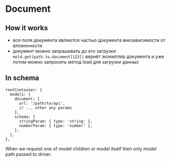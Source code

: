 # Document

## How it works

* все поля документа являются частью документа внезависимости от вложенности
* документ можно запрашивать до его загрузки `mold.get(path.to.document[123])`
  вернёт экземпляр документа и уже потом можно запросить метод load для загрузки данных


## In schema

    rootContainer: {
      model1: {
        document: {
          url: '/path/to/api',
          // ... other any params
        },
        schema: {
          stringParam: { type: 'string' },
          numberParam: { type: 'number' },
        },
      },
    },


When we request one of model children or model itself then only model path passed to driver.
